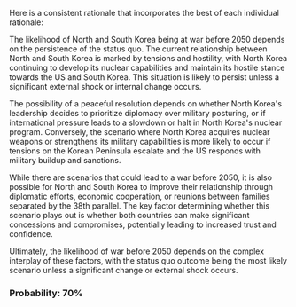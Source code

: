 Here is a consistent rationale that incorporates the best of each individual rationale:

The likelihood of North and South Korea being at war before 2050 depends on the persistence of the status quo. The current relationship between North and South Korea is marked by tensions and hostility, with North Korea continuing to develop its nuclear capabilities and maintain its hostile stance towards the US and South Korea. This situation is likely to persist unless a significant external shock or internal change occurs.

The possibility of a peaceful resolution depends on whether North Korea's leadership decides to prioritize diplomacy over military posturing, or if international pressure leads to a slowdown or halt in North Korea's nuclear program. Conversely, the scenario where North Korea acquires nuclear weapons or strengthens its military capabilities is more likely to occur if tensions on the Korean Peninsula escalate and the US responds with military buildup and sanctions.

While there are scenarios that could lead to a war before 2050, it is also possible for North and South Korea to improve their relationship through diplomatic efforts, economic cooperation, or reunions between families separated by the 38th parallel. The key factor determining whether this scenario plays out is whether both countries can make significant concessions and compromises, potentially leading to increased trust and confidence.

Ultimately, the likelihood of war before 2050 depends on the complex interplay of these factors, with the status quo outcome being the most likely scenario unless a significant change or external shock occurs.

### Probability: 70%